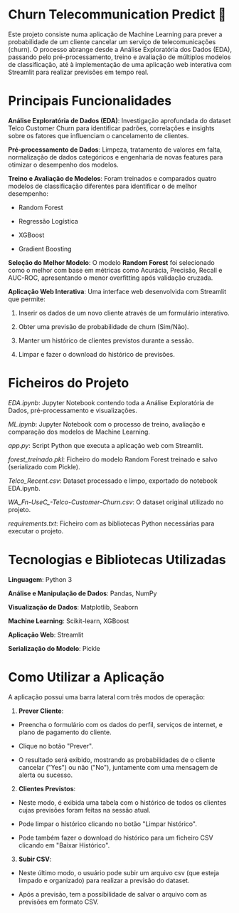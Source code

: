 # Churn Telecommunication Predict 🤖

Este projeto consiste numa aplicação de Machine Learning para prever a probabilidade de um cliente cancelar um serviço de telecomunicações (churn). O processo abrange desde a Análise Exploratória dos Dados (EDA), passando pelo pré-processamento, treino e avaliação de múltiplos modelos de classificação, até à implementação de uma aplicação web interativa com Streamlit para realizar previsões em tempo real.

# Principais Funcionalidades

**Análise Exploratória de Dados (EDA)**: Investigação aprofundada do dataset Telco Customer Churn para identificar padrões, correlações e insights sobre os fatores que influenciam o cancelamento de clientes.

**Pré-processamento de Dados**: Limpeza, tratamento de valores em falta, normalização de dados categóricos e engenharia de novas features para otimizar o desempenho dos modelos.

**Treino e Avaliação de Modelos**: Foram treinados e comparados quatro modelos de classificação diferentes para identificar o de melhor desempenho:

 - Random Forest

 - Regressão Logística

 - XGBoost

 - Gradient Boosting

**Seleção do Melhor Modelo**: O modelo **Random Forest** foi selecionado como o melhor com base em métricas como Acurácia, Precisão, Recall e AUC-ROC, apresentando o menor overfitting após validação cruzada.

**Aplicação Web Interativa**: Uma interface web desenvolvida com Streamlit que permite:

1. Inserir os dados de um novo cliente através de um formulário interativo.

2. Obter uma previsão de probabilidade de churn (Sim/Não).

3. Manter um histórico de clientes previstos durante a sessão.

4. Limpar e fazer o download do histórico de previsões.

# Ficheiros do Projeto

*EDA.ipynb*: Jupyter Notebook contendo toda a Análise Exploratória de Dados, pré-processamento e visualizações.

*ML.ipynb*: Jupyter Notebook com o processo de treino, avaliação e comparação dos modelos de Machine Learning.

*app.py*: Script Python que executa a aplicação web com Streamlit.

*forest_treinado.pkl*: Ficheiro do modelo Random Forest treinado e salvo (serializado com Pickle).

*Telco_Recent.csv*: Dataset processado e limpo, exportado do notebook EDA.ipynb.

*WA_Fn-UseC_-Telco-Customer-Churn.csv*: O dataset original utilizado no projeto.

*requirements.txt*: Ficheiro com as bibliotecas Python necessárias para executar o projeto.

# Tecnologias e Bibliotecas Utilizadas

**Linguagem**: Python 3

**Análise e Manipulação de Dados**: Pandas, NumPy

**Visualização de Dados**: Matplotlib, Seaborn

**Machine Learning**: Scikit-learn, XGBoost

**Aplicação Web**: Streamlit

**Serialização do Modelo**: Pickle

# Como Utilizar a Aplicação

A aplicação possui uma barra lateral com três modos de operação:

1. **Prever Cliente**:

 - Preencha o formulário com os dados do perfil, serviços de internet, e plano de pagamento do cliente.

 - Clique no botão "Prever".

 - O resultado será exibido, mostrando as probabilidades de o cliente cancelar ("Yes") ou não ("No"), juntamente com uma mensagem de alerta ou sucesso.

2. **Clientes Previstos**:

 - Neste modo, é exibida uma tabela com o histórico de todos os clientes cujas previsões foram feitas na sessão atual.

 - Pode limpar o histórico clicando no botão "Limpar histórico".

 - Pode também fazer o download do histórico para um ficheiro CSV clicando em "Baixar Histórico".

3. **Subir CSV**:

 - Neste último modo, o usuário pode subir um arquivo csv (que esteja limpado e organizado) para realizar a previsão do dataset.

 - Após a previsão, tem a possibilidade de salvar o arquivo com as previsões em formato CSV.